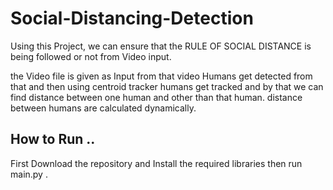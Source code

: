 # Social-Distancing-Detection

Using this Project, we can ensure that the RULE OF SOCIAL DISTANCE is being followed or not from Video input.

the Video file is given as Input from that video Humans get detected from that and then using centroid tracker 
humans get tracked and by that we can find distance between one human and other than that human. distance between humans are calculated dynamically.

## How to Run ..
First Download the repository and Install the required libraries then run main.py .
